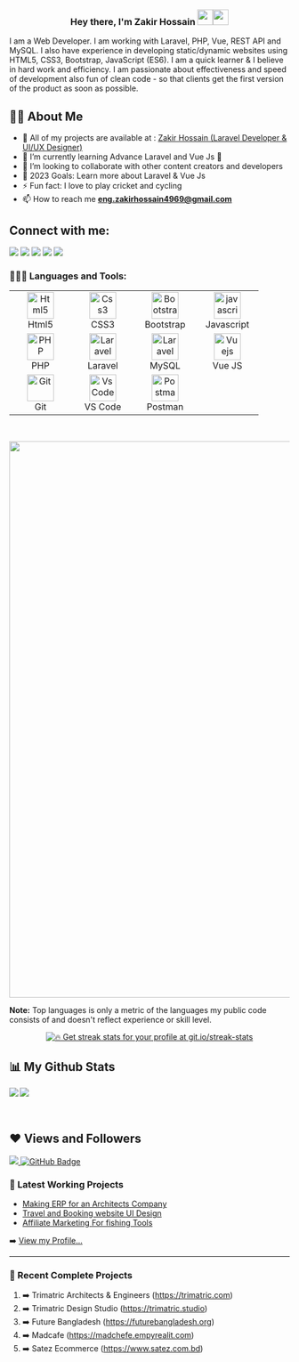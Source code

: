 <h3 align="center">Hey there, I'm Zakir Hossain <img src="https://media.giphy.com/media/hvRJCLFzcasrR4ia7z/giphy.gif" width="28"><img src="https://emojis.slackmojis.com/emojis/images/1531849430/4246/blob-sunglasses.gif?1531849430" width="28"/></h3>


I am a Web Developer. I am working with Laravel, PHP, Vue, REST API and MySQL. I also have experience in developing static/dynamic websites using HTML5, CSS3, Bootstrap, JavaScript (ES6). I am a quick learner & I believe in hard work and efficiency.  I am passionate about effectiveness and speed of development also fun of clean code - so that clients get the first version of the product as soon as possible.

## 🙋‍♂️ About Me

- 🔭 All of my projects are available at : <a href="https://mrzakir.com" target="_blank"> Zakir Hossain (Laravel Developer & UI/UX Designer)</a>
- 🌱 I’m currently learning Advance Laravel and Vue Js 🤣
- 👯 I’m looking to collaborate with other content creators and developers
- 🥅 2023 Goals: Learn more about Laravel & Vue Js
- ⚡ Fun fact: I love to play cricket and cycling
- 📫 How to reach me **eng.zakirhossain4969@gmail.com**

## Connect with me:
<p align="left">

<a href = "https://mrzakir.com" target="_blank"><img src="https://img.icons8.com/fluent/48/000000/web.png"/></a>
<a href = "https://www.linkedin.com/in/zakirhossain4969/" target="_blank"><img src="https://img.icons8.com/fluent/48/000000/linkedin.png"/></a>
<a href = "https://twitter.com/Zakir4969" target="_blank"><img src="https://img.icons8.com/fluent/48/000000/twitter.png"/></a>
<a href = "https://www.behance.net/zakirhossain4969" target="_blank"><img src="https://img.icons8.com/fluent/48/000000/behance.png"/></a>
<a href = "https://www.fiverr.com/zakirhossain281" target="_blank"><img src="https://img.icons8.com/color/48/000000/fiverr.png"/></a>

</p>

### 👨🏻‍💻 Languages and Tools:
<table align="center">
  <tr>
      <td align="center" width="96">
      <a href="#html5">
        <img src="https://seeklogo.com/images/H/html5-without-wordmark-color-logo-14D252D878-seeklogo.com.png" width="48" height="48" alt="Html5" />
      </a>
      <br>Html5
    </td>   
    <td align="center" width="96">
      <a href="#css3">
        <img src="https://upload.wikimedia.org/wikipedia/commons/thumb/6/62/CSS3_logo.svg/48px-CSS3_logo.svg.png" width="48" height="48" alt="Css3" />
      </a>
      <br>CSS3
    </td>
     <td align="center" width="96">
      <a href="#bootstrap">
        <img src="https://cdn.worldvectorlogo.com/logos/bootstrap-4.svg" width="48" height="48" alt="Bootstrap" />
      </a>
      <br>Bootstrap
    </td>
     <td align="center" width="96">
      <a href="#js">
        <img src="https://upload.wikimedia.org/wikipedia/commons/thumb/9/99/Unofficial_JavaScript_logo_2.svg/1024px-Unofficial_JavaScript_logo_2.svg.png" width="48" height="48" alt="javascript" />
      </a>
      <br>Javascript
    </td>          
  </tr>

  <tr>
     <td align="center" width="96">
      <a href="#nuxtjs" >
        <img src="https://i.ibb.co/LzmYpDX/146-1466902-php-logo-png-transparent-php-logo-png-png-removebg-preview.png" width="48" height="48" alt="PHP" />
      </a>
      <br>PHP
    </td>
      <td align="center" width="96">
      <a href="#laravel">
        <img src="https://cdn.worldvectorlogo.com/logos/laravel-2.svg" width="48" height="48" alt="Laravel" />
      </a>
      <br>Laravel
    </td>
      <td align="center" width="96">
      <a href="#laravel">
        <img src="https://www.logo.wine/a/logo/MySQL/MySQL-Logo.wine.svg" width="48" height="48" alt="Laravel" />
      </a>
      <br>MySQL
    </td>
      <td align="center" width="96">
      <a href="#vuejs">
        <img src="https://www.vectorlogo.zone/logos/vuejs/vuejs-icon.svg" width="48" height="48" alt="Vuejs" />
      </a>
      <br>Vue JS
    </td>  
  </tr>
   <tr>      
      <td align="center" width="96">
      <a href="#git" >
        <img src="https://upload.wikimedia.org/wikipedia/commons/thumb/3/3f/Git_icon.svg/1200px-Git_icon.svg.png" width="48" height="48" alt="Git" />
      </a>
      <br>Git
    </td>
      <td align="center"  width="96">
      <a href="#vscode">
        <img src="https://upload.wikimedia.org/wikipedia/commons/9/9a/Visual_Studio_Code_1.35_icon.svg" width="48" height="48" alt="Vs Code" />
      </a>
      <br>VS Code
    </td>
      <td align="center" width="96">
      <a href="#postman" >
        <img src="https://www.vectorlogo.zone/logos/getpostman/getpostman-icon.svg" width="48" height="48" alt="Postman" />
      </a>
      <br>Postman
    </td>     
  </tr>
</table>
 <br />
  
  <p align="center"><img width="1000" src="https://github-profile-summary-cards.vercel.app/api/cards/profile-details?username=EngZakirHossain&theme=vue" /></p>
  
<b>Note:</b> Top languages is only a metric of the languages my public code consists of and doesn't reflect experience or skill level.

<p align="center">
    <a href="https://github.com/EngZakirHossain/github-readme-streak-stats">
        <img title="🔥 Get streak stats for your profile at git.io/streak-stats" src="https://github-readme-streak-stats.herokuapp.com/?user=EngZakirHossain&theme=black-ice&hide_border=true&stroke=0000&background=060A0CD0"/>
    </a>
</p>

## 📊 My Github Stats

  <img align="left"  src="https://github-readme-stats.vercel.app/api?username=EngZakirHossain&show_icons=true&hide_border=false&title_color=ff652f&icon_color=FFE400&bg_color=09131B&text_color=ffffff&border_color=0c1a25" />
  
  <img  src="https://github-readme-stats.vercel.app/api/top-langs/?username=EngZakirHossain&langs_count=8&count_private=true&layout=compact&theme=react&hide_border=true&bg_color=09131B" />
  <br/>
  

<br/>
<br/>

## ❤ Views and Followers
<a href="https://github.com/Meghna-DAS/github-profile-views-counter">
    <img src="https://komarev.com/ghpvc/?username=EngZakirHossain">
</a>
<a href="https://github.com/EngZakirHossain?tab=followers"><img src="https://img.shields.io/github/followers/EngZakirHossain?label=Followers&style=social" alt="GitHub Badge"></a>


### 📕 Latest Working Projects

<!-- Working-POST-LIST:START -->
- [Making ERP for an Architects Company](https://trimatric.com)
- [Travel and Booking website UI Design](https://www.behance.net/zakirhossain4969)
- [Affiliate Marketing For fishing Tools ](https://www.fishingtackleboxs.com)
<!-- Working-POST-LIST:END -->

➡️ [View my Profile...](https://mrzakir.com)

---

### 📕 Recent Complete Projects
<!--START_SECTION:activity-->
1. ➡️ Trimatric Architects & Engineers (https://trimatric.com)
2. ➡️ Trimatric Design Studio (https://trimatric.studio)
3. ➡️ Future Bangladesh (https://futurebangladesh.org)
4. ➡️ Madcafe (https://madchefe.empyrealit.com)
5. ➡️ Satez Ecommerce (https://www.satez.com.bd)
<!--END_SECTION:activity-->



